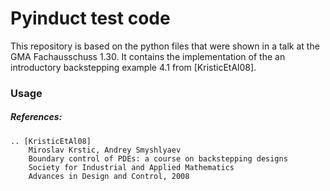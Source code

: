 # Pyinduct test code

This repository is based on the python files that were shown in a talk
at the GMA Fachausschuss 1.30. 
It contains the implementation of the an introductory 
backstepping example 4.1 from [KristicEtAl08].

### Usage


##### References:

    .. [KristicEtAl08]
        Miroslav Krstic, Andrey Smyshlyaev
        Boundary control of PDEs: a course on backstepping designs
        Society for Industrial and Applied Mathematics
        Advances in Design and Control, 2008
